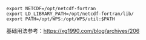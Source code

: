 ```
export NETCDF=/opt/netcdf-fortran
export LD_LIBRARY_PATH=/opt/netcdf-fortran/lib/
export PATH=/opt/WPS:/opt/WPS/util:$PATH
```



基础用法参考：<https://xg1990.com/blog/archives/206>

